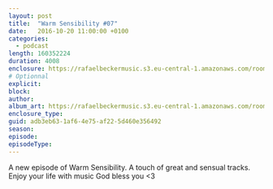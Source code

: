 ```yaml
---
layout: post
title:  "Warm Sensibility #07"
date:   2016-10-20 11:00:00 +0100
categories:
  - podcast
length: 160352224
duration: 4008
enclosure: https://rafaelbeckermusic.s3.eu-central-1.amazonaws.com/room-service/episodes/ws07.mp3
# Optionnal
explicit: 
block: 
author: 
album_art: https://rafaelbeckermusic.s3.eu-central-1.amazonaws.com/room-service/album_art/ws07.jpeg
enclosure_type: 
guid: adb3eb63-1af6-4e75-af22-5d460e356492
season: 
episode: 
episodeType: 
---
```

A new episode of Warm Sensibility.
A touch of great and sensual tracks.
Enjoy your life with music 
God bless you 
<3